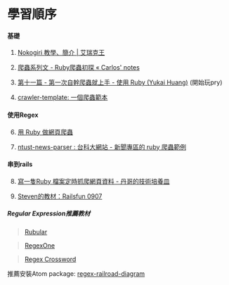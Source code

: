 # 學習順序


#### 基礎
1. [Nokogiri 教學、簡介 | 艾瑞克王](http://wwssllabcd.github.io/blog/2012/10/25/how-to-use-nokogiri/)

2. [爬蟲系列文 - Ruby爬蟲初探 « Carlos' notes](http://carlos-blog.logdown.com/posts/2016/06/10/reptile-series-approach)

3. [第十一篇 - 第一次自幹爬蟲就上手 - 使用 Ruby  (Yukai Huang)](https://yukaii.tw/blog/2015/05/03/how-to-write-web-crawler-for-the-first-time-using-ruby/) (開始玩pry) 

4. [crawler-template: 一個爬蟲範本 ](https://github.com/Yukaii/crawler-template)


#### 使用Regex
6. [用 Ruby 做網頁爬蟲](http://mgleon08.github.io/blog/2016/02/07/ruby-crawler/)

7. [ntust-news-parser : 台科大網站 - 新聞專區的 ruby 爬蟲範例](https://github.com/Yukaii/ntust-news-parser/blob/master/parser.rb)


#### 串到rails
8. [寫一隻Ruby 檔案定時抓爬網頁資料 - 丹哥的技術培養皿](http://tech.guojheng-lin.com/posts/2015/12/03/write-a-ruby-file-regularly-to-catch-crawling-web-page-data/)

9. [Steven的教材：Railsfun 0907](https://hackpad.com/Railsfun-0907-fzkwOww6RXq)

##### Regular Expression推薦教材

> [Rubular](http://rubular.com/)

> [RegexOne](https://regexone.com/lesson/wildcards_dot?)

> [Regex Crossword](https://regexcrossword.com/)

 推薦安裝Atom package: [regex-railroad-diagram](https://atom.io/packages/regex-railroad-diagram)
